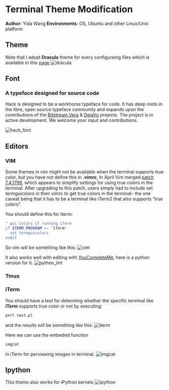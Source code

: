 # Terminal Theme Modification
**Author**: Yida Wang
**Environments**: OS, Ubuntu and other Linux/Unix platform

## Theme
Note that I adopt **Dracula** theme for every configureing files which is 
available in this [page](https://draculatheme.com/)
![dracula](images/dracula.svg)

## Font
### A typeface designed for source code

Hack is designed to be a workhorse typeface for code. It has deep roots in the libre, open source typeface community and expands upon the contributions of the [Bitstream Vera](https://www.gnome.org/fonts/) &amp; [DejaVu](http://dejavu-fonts.org/wiki/Main_Page) projects.  The project is in active development.  We welcome your input and contributions.

![hack_font](images/hack-specimen-2.png)

## Editors
### VIM
Some themes in vim might not be available when the terminal supports true color, but you have not define this in **.vimrc**, In April Vim merged [patch 7.4.1799](https://groups.google.com/forum/#!topic/vim_dev/mAhjlVqpKts), which appears to simplify settings for using true colors in the terminal. After upgrading to this patch, users simply had to include set termguicolors in their vimrc to get true colors in the terminal– the one caveat being that it has to be a terminal like iTerm2 that also supports “true colors”.  

You should define this for Iterm:
```sh
" gui colors if running iTerm
if $TERM_PROGRAM =~ "iTerm"
  set termguicolors
endif
```

So vim will be something like this:
![vim](images/vim_dracula.png)

It also works well with editing with [YouCompleteMe](https://github.com/Valloric/YouCompleteMe), here is a python version for it.
![python_lint](images/python_lint.png)

### Tmux

### iTerm
You should have a test for determing whether the specific terminal like **iTerm** supports true color or not by executing:
```perl
perl test.pl
```
and the results will be something like this:
![iterm](images/true_color_test.png)

Here we can use the embeded function 
```sh
imgcat
``` 
in iTerm for perviewing images in terminal.
![imgcat](images/imgcat.png)

## Ipython
This theme also works for iPython kernels
![ipython](images/ipython.png)

